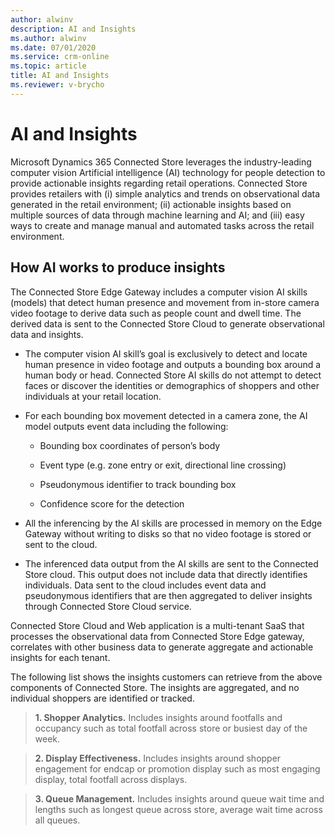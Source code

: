 ```yaml
---
author: alwinv
description: AI and Insights
ms.author: alwinv
ms.date: 07/01/2020
ms.service: crm-online
ms.topic: article
title: AI and Insights
ms.reviewer: v-brycho
---
```


# AI and Insights

Microsoft Dynamics 365 Connected Store leverages the industry-leading computer vision Artificial intelligence (AI) technology for people detection to provide actionable insights regarding retail operations.  Connected Store provides retailers with (i) simple analytics and trends on observational data generated in the retail environment; (ii) actionable insights based on multiple sources of data through machine learning and AI; and (iii) easy ways to create and manage manual and automated tasks across the retail environment.   

## How AI works to produce insights

The Connected Store Edge  Gateway includes a computer vision AI skills (models) that detect human presence and movement from in-store camera video footage to derive data such as people count and dwell time. The derived data is sent to the Connected Store Cloud to generate observational data and insights. 

- The computer vision AI skill’s goal is exclusively to detect and locate human presence in video footage and outputs a bounding box around a human body or head. Connected Store AI skills do not attempt to detect faces or discover the identities or demographics of shoppers and other individuals at your retail location. 

- For each bounding box movement detected in a camera zone, the AI model outputs event data including the following:

   - Bounding box coordinates of person’s body
   
   - Event type (e.g. zone entry or exit, directional line crossing) 
   
   - Pseudonymous identifier to track bounding box 
   
   - Confidence score for the detection

- All the inferencing by the AI skills are processed in memory on the Edge Gateway without writing to disks so that no video footage is stored or sent to the cloud.

- The inferenced data output from the AI skills are sent to the Connected Store cloud. This output does not include data that directly identifies individuals. Data sent to the cloud includes event data and pseudonymous identifiers that are then aggregated to deliver insights through Connected Store Cloud service.

Connected Store Cloud and Web application is a multi-tenant SaaS that processes the observational data from Connected Store Edge  gateway, correlates with other business data to generate aggregate and actionable insights for each tenant. 

The following list shows the insights customers can retrieve from the above components of Connected Store. The insights are aggregated, and no individual shoppers are identified or tracked.

>**1. Shopper Analytics.** Includes insights around footfalls and occupancy such as total footfall across store or busiest day of the week. 

>**2. Display Effectiveness.** Includes insights around shopper engagement for endcap or promotion display such as most engaging display, total footfall across displays. 

>**3. Queue Management.**  Includes insights around queue wait time and lengths such as longest queue across store, average wait time across all queues. 


